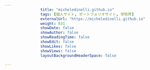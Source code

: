 ---
                title: "micheledinelli.github.io"
                tags: [個人サイト, ポートフォリオサイト, 学術界]
                externalUrl: "https://micheledinelli.github.io"
                weight: 831
                showDate: false
                showAuthor: false
                showReadingTime: false
                showEdit: false
                showLikes: false
                showViews: false
                layoutBackgroundHeaderSpace: false
                ---


